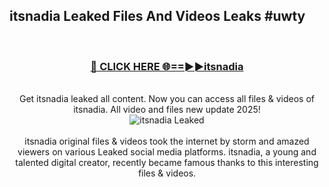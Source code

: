 ## itsnadia Leaked Files And Videos Leaks #uwty
<br>
<div align="center">
<h3><a href="https://watchclip.my.id/itsnadia" rel="nofollow">🔴 CLICK HERE 🌐==►►itsnadia</a></h3>
<br>
Get itsnadia leaked all content. Now you can access all files & videos of itsnadia. All video and files new update 2025!
<br>
<a href="https://watchclip.my.id/itsnadia" rel="nofollow" data-target="animated-image.originalLink"><img src="https://i.ibb.co.com/WyWwxjT/player-gif2.gif" alt="itsnadia Leaked" style="max-width: 100%; display: inline-block;" data-target="animated-image.originalImage"></a>
<br><br>
itsnadia original files & videos took the internet by storm and amazed viewers on various Leaked social media platforms. itsnadia, a young and talented digital creator, recently became famous thanks to this interesting files & videos.
</div>
<br>